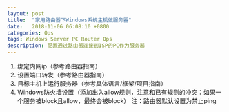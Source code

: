 ```yaml
---
layout: post
title:  "家用路由器下Windows系统主机做服务器"
date:   2018-11-06 06:08:10 +0800
categories: Ops
tags: Windows Server PC Router Ops
description: 配置通过路由器连接到ISP的PC作为服务器
---
```

1. 绑定内网ip（参考路由器指南）
2. 设置端口转发（参考路由器指南）
3. 目标主机上运行服务器（参考具体语言/框架/项目指南）
4. Windows防火墙设置（添加出入allow规则，注意和已有规则的冲突：如果一个服务被block且allow，最终会被block）
注：路由器默认设置为禁止ping